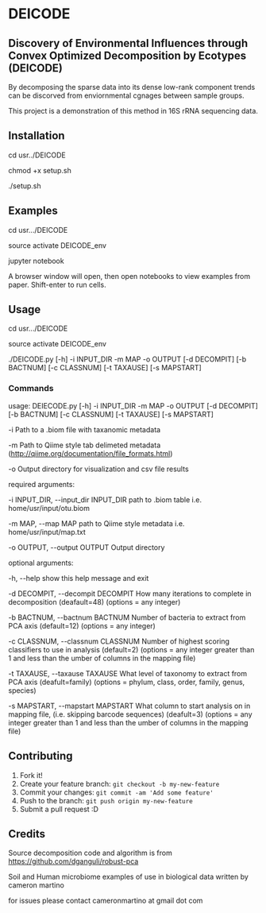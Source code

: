 # DEICODE
## Discovery of Environmental Influences through Convex Optimized Decomposition by Ecotypes (DEICODE) 


By decomposing the sparse data into its dense low-rank component trends can be discorved from enviornmental cgnages between sample groups.

This project is a demonstration of this method in 16S rRNA sequencing data. 

## Installation

cd usr../DEICODE

chmod +x setup.sh

./setup.sh

## Examples

cd usr.../DEICODE 

source activate DEICODE_env 

jupyter notebook 

A browser window will open, then open notebooks to view examples from paper. Shift-enter to run cells. 


## Usage

cd usr.../DEICODE 

source activate DEICODE_env 

./DEICODE.py [-h] -i INPUT_DIR -m MAP -o OUTPUT [-d DECOMPIT]
                   [-b BACTNUM] [-c CLASSNUM] [-t TAXAUSE] [-s MAPSTART]


### Commands 

usage: DEIECODE.py [-h] -i INPUT_DIR -m MAP -o OUTPUT [-d DECOMPIT]
                   [-b BACTNUM] [-c CLASSNUM] [-t TAXAUSE] [-s MAPSTART]

-i Path to a .biom file with taxanomic metadata 

-m Path to Qiime style tab delimeted metadata (http://qiime.org/documentation/file_formats.html)

-o Output directory for visualization and csv file results 


required arguments:

  -i INPUT_DIR, --input_dir INPUT_DIR
                        path to .biom table i.e. home/usr/input/otu.biom

  -m MAP, --map MAP     path to Qiime style metadata i.e.
                        home/usr/input/map.txt

  -o OUTPUT, --output OUTPUT
                        Output directory

optional arguments:

  -h, --help            show this help message and exit

  -d DECOMPIT, --decompit DECOMPIT
                        How many iterations to complete in decomposition
                        (deafault=48) (options = any integer)

  -b BACTNUM, --bactnum BACTNUM
                        Number of bacteria to extract from PCA axis
                        (default=12) (options = any integer)

  -c CLASSNUM, --classnum CLASSNUM
                        Number of highest scoring classifiers to use in
                        analysis (default=2) (options = any integer greater
                        than 1 and less than the umber of columns in the
                        mapping file)

  -t TAXAUSE, --taxause TAXAUSE
                        What level of taxonomy to extract from PCA axis
                        (deafult=family) (options = phylum, class, order,
                        family, genus, species)

  -s MAPSTART, --mapstart MAPSTART
                        What column to start analysis on in mapping file,
                        (i.e. skipping barcode sequences) (deafult=3) (options
                        = any integer greater than 1 and less than the umber
                        of columns in the mapping file)

## Contributing

1. Fork it!
2. Create your feature branch: `git checkout -b my-new-feature`
3. Commit your changes: `git commit -am 'Add some feature'`
4. Push to the branch: `git push origin my-new-feature`
5. Submit a pull request :D

## Credits

Source decomposition code and algorithm is from https://github.com/dganguli/robust-pca

Soil and Human microbiome examples of use in biological data written by cameron martino 

for issues please contact cameronmartino at gmail dot com 

